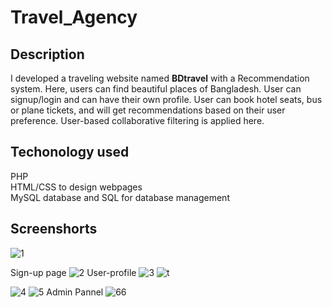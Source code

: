 # Travel_Agency
<h2>Description</h2>
I developed a traveling website named <b>BDtravel</b> with a Recommendation system. Here,
users can find beautiful places of Bangladesh. User can signup/login and can have their own profile. User can book hotel seats, bus or plane
tickets, and will get recommendations based on their user preference. User-based
collaborative filtering is applied here.
<h2>Techonology used</h2>

PHP<br>
HTML/CSS to design webpages<br>
MySQL database and SQL for database management<br>

<h2>Screenshorts</h2>

![1](https://user-images.githubusercontent.com/80466283/131248676-ad1b133b-9b03-465d-b9c1-ef8ff04c07bb.PNG)

Sign-up page
![2](https://user-images.githubusercontent.com/80466283/131248743-e886b679-9163-444d-84ac-8b67d3c700d3.PNG)
User-profile
![3](https://user-images.githubusercontent.com/80466283/131248750-ed19115c-5cab-4dfa-96eb-5ab269fe2d3b.PNG)
![t](https://user-images.githubusercontent.com/80466283/131248762-8031bf4b-3119-4de7-82aa-477d0beb33d3.PNG)


![4](https://user-images.githubusercontent.com/80466283/131248754-de3fc288-5b47-4fec-9a50-757b9f0e2370.PNG)
![5](https://user-images.githubusercontent.com/80466283/131248755-6d1107fc-f955-44c5-88af-66d83c67bc53.PNG)
Admin Pannel
![66](https://user-images.githubusercontent.com/80466283/131248758-cb29d684-0003-4fdf-8a09-83364fea5607.PNG)



